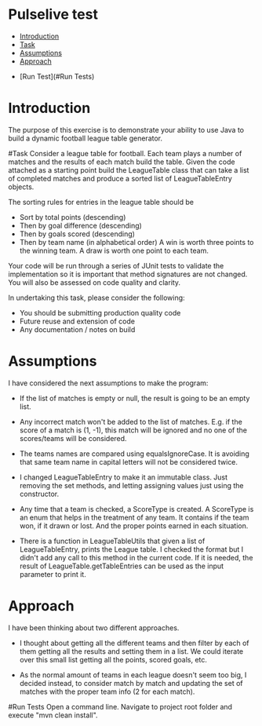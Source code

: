 # Pulselive test
+ [Introduction](#introduction)
+ [Task](#Task)
+ [Assumptions](#Assumptions)
+ [Approach](#approach)
- [Run Test](#Run Tests)

# Introduction
The purpose of this exercise is to demonstrate your ability to use 
Java to build a dynamic football league table generator.

#Task
Consider a league table for football. Each team plays a number of matches and the results
of each match build the table. Given the code attached as a starting point build
the LeagueTable class that can take a list of completed matches and produce a sorted 
list of LeagueTableEntry objects.

The sorting rules for entries in the league table should be
* Sort by total points (descending)
* Then by goal difference (descending)
* Then by goals scored (descending)
* Then by team name (in alphabetical order)
A win is worth three points to the winning team. A draw is worth one point to each team.

Your code will be run through a series of JUnit tests to validate the implementation so it is important 
that method signatures are not changed. You will also be assessed on code quality and clarity.

In undertaking this task, please consider the following:
* You should be submitting production quality code
* Future reuse and extension of code
* Any documentation / notes on build


# Assumptions
I have considered the next assumptions to make the program:
- If the list of matches is empty or null, the result is going to be an empty list.

- Any incorrect match won't be added to the list of matches. E.g. if the score of a match is (1, -1), this match
will be ignored and no one of the scores/teams will be considered.

- The teams names are compared using equalsIgnoreCase. It is avoiding that same team name in capital letters
will not be considered twice.

- I changed LeagueTableEntry to make it an immutable class. Just removing the set methods, and letting assigning
 values just using the constructor.

- Any time that a team is checked, a ScoreType is created. A ScoreType is an enum that helps in the treatment
of any team. It contains if the team won, if it drawn or lost. And the proper points earned in each situation. 

- There is a function in LeagueTableUtils that given a list of LeagueTableEntry, prints the League table. I checked 
the format but I didn't add any call to this method in the current code. If it is needed, the result of
LeagueTable.getTableEntries can be used as the input parameter to print it. 


# Approach
I have been thinking about two different approaches.
 - I thought about getting all the different teams and then filter by each of them getting all the results
  and setting them in a list. We could iterate over this small list getting all the points, scored goals, etc. 
  
 - As the normal amount of teams in each league doesn't seem too big, I decided instead, to consider match 
 by match and updating the set of matches with the proper team info (2 for each match).  


#Run Tests
Open a command line. Navigate to project root folder and execute "mvn clean install".
